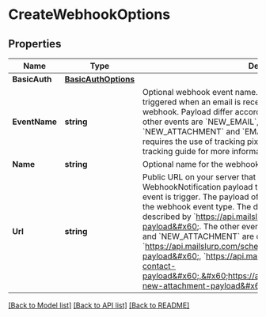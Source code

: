 # CreateWebhookOptions

## Properties

Name | Type | Description | Notes
------------ | ------------- | ------------- | -------------
**BasicAuth** | [**BasicAuthOptions**](BasicAuthOptions) |  | [optional] 
**EventName** | **string** | Optional webhook event name. Default is &#x60;EMAIL_RECEIVED&#x60; and is triggered when an email is received by the inbox associated with the webhook. Payload differ according to the webhook event name. The other events are &#x60;NEW_EMAIL&#x60;, &#x60;NEW_CONTACT&#x60;, and &#x60;NEW_ATTACHMENT&#x60; and &#x60;EMAIL_OPENED&#x60;. &#x60;EMAIL_OPENED&#x60; requires the use of tracking pixels when sending. See the email tracking guide for more information. | [optional] 
**Name** | **string** | Optional name for the webhook | [optional] 
**Url** | **string** | Public URL on your server that MailSlurp can post WebhookNotification payload to when an email is received or an event is trigger. The payload of the submitted JSON is dependent on the webhook event type. The default &#x60;EMAIL_RECEIVED&#x60; payload is described by &#x60;https://api.mailslurp.com/schemas/webhook-payload&#x60;. The other events, &#x60;NEW_EMAIL&#x60;, &#x60;NEW_CONTACT&#x60;, and &#x60;NEW_ATTACHMENT&#x60; are described by &#x60;https://api.mailslurp.com/schemas/webhook-new-email-payload&#x60;, &#x60;https://api.mailslurp.com/schemas/webhook-new-contact-payload&#x60;,&#x60;https://api.mailslurp.com/schemas/webhook-new-attachment-payload&#x60; respectively. | [optional] 

[[Back to Model list]](../README#documentation-for-models) [[Back to API list]](../README#documentation-for-api-endpoints) [[Back to README]](../README)


